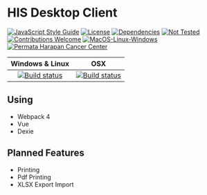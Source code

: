 # HIS Desktop Client

[![JavaScript Style Guide](https://img.shields.io/badge/code_style-standard-brightgreen.svg?style=flat-square)](https://standardjs.com)
[![License](https://img.shields.io/badge/license-MIT-green.svg?style=flat-square)](https://github.com/idnesdotlink/his-client/blob/master/LICENSE)
[![Dependencies](https://img.shields.io/david/idnesdotlink/his-client.svg?style=flat-square)](https://github.com/idnesdotlink/his-client)
[![Not Tested](https://img.shields.io/badge/tests-not%20tested-red.svg?style=flat-square)](https://github.com/idnesdotlink/his-client)
[![Contributions Welcome](https://img.shields.io/badge/contributions-welcome-green.svg?style=flat-square)](https://github.com/idnesdotlink/his-client)
[![MacOS-Linux-Windows](https://img.shields.io/badge/platform-MacOS%20%7C%20Windows%20%7C%20Linux-orange.svg?style=flat-square)](https://github.com/idnesdotlink/his-client)
[![Permata Harapan Cancer Center](https://img.shields.io/badge/sponsor-phcc.co.id-eb6fa5.svg?style=flat-square)](https://phcc.co.id)

|Windows & Linux|OSX|
|:-:|:-:|
|[![Build status](https://img.shields.io/appveyor/ci/idnesdotlink/his-client/master.svg?style=flat-square)](https://ci.appveyor.com/project/idnesdotlink/his-client)|[![Build status](https://img.shields.io/travis/idnesdotlink/his-client/master.svg?style=flat-square)](https://travis-ci.org/idnesdotlink/his-client)|

## Using

* Webpack 4
* Vue
* Dexie

## Planned Features

* Printing
* Pdf Printing
* XLSX Export Import
